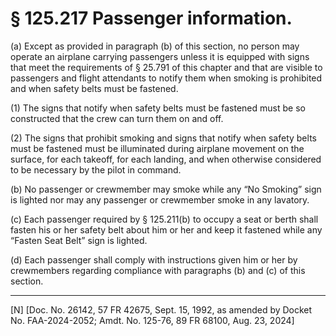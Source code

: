 # § 125.217   Passenger information.

(a) Except as provided in paragraph (b) of this section, no person may operate an airplane carrying passengers unless it is equipped with signs that meet the requirements of § 25.791 of this chapter and that are visible to passengers and flight attendants to notify them when smoking is prohibited and when safety belts must be fastened.


(1) The signs that notify when safety belts must be fastened must be so constructed that the crew can turn them on and off.


(2) The signs that prohibit smoking and signs that notify when safety belts must be fastened must be illuminated during airplane movement on the surface, for each takeoff, for each landing, and when otherwise considered to be necessary by the pilot in command.




(b) No passenger or crewmember may smoke while any “No Smoking” sign is lighted nor may any passenger or crewmember smoke in any lavatory. 


(c) Each passenger required by § 125.211(b) to occupy a seat or berth shall fasten his or her safety belt about him or her and keep it fastened while any “Fasten Seat Belt” sign is lighted. 


(d) Each passenger shall comply with instructions given him or her by crewmembers regarding compliance with paragraphs (b) and (c) of this section.



---

[N] [Doc. No. 26142, 57 FR 42675, Sept. 15, 1992, as amended by Docket No. FAA-2024-2052; Amdt. No. 125-76, 89 FR 68100, Aug. 23, 2024]




